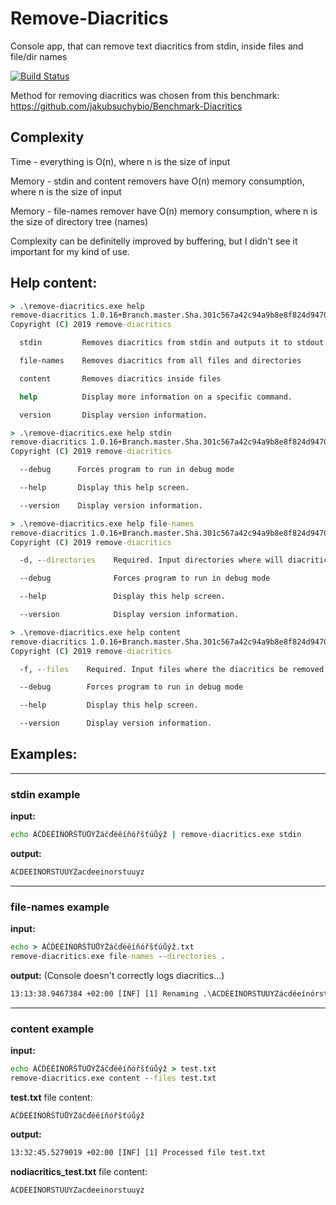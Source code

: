 # Remove-Diacritics
Console app, that can remove text diacritics from stdin, inside files and file/dir names

[![Build Status](https://jakubsuchybio.visualstudio.com/Github%20CI%20CD/_apis/build/status/Remove-Diacritics?branchName=master&jobName=Build)](https://jakubsuchybio.visualstudio.com/Github%20CI%20CD/_build/latest?definitionId=1&branchName=master)

Method for removing diacritics was chosen from this benchmark:
https://github.com/jakubsuchybio/Benchmark-Diacritics

## Complexity
Time - everything is O(n), where n is the size of input

Memory - stdin and content removers have O(n) memory consumption, where n is the size of input

Memory - file-names remover have O(n) memory consumption, where n is the size of directory tree (names)

Complexity can be definitelly improved by buffering, but I didn't see it important for my kind of use.

## **Help content:**
```cmd
> .\remove-diacritics.exe help
remove-diacritics 1.0.16+Branch.master.Sha.301c567a42c94a9b8e8f824d9470b07975623407
Copyright (C) 2019 remove-diacritics

  stdin         Removes diacritics from stdin and outputs it to stdout

  file-names    Removes diacritics from all files and directories

  content       Removes diacritics inside files

  help          Display more information on a specific command.

  version       Display version information.
```
```cmd
> .\remove-diacritics.exe help stdin
remove-diacritics 1.0.16+Branch.master.Sha.301c567a42c94a9b8e8f824d9470b07975623407
Copyright (C) 2019 remove-diacritics

  --debug      Forces program to run in debug mode

  --help       Display this help screen.

  --version    Display version information.
```
```cmd
> .\remove-diacritics.exe help file-names
remove-diacritics 1.0.16+Branch.master.Sha.301c567a42c94a9b8e8f824d9470b07975623407
Copyright (C) 2019 remove-diacritics

  -d, --directories    Required. Input directories where will diacritics be recursively removed in file/dir names

  --debug              Forces program to run in debug mode

  --help               Display this help screen.

  --version            Display version information.
```
```cmd
> .\remove-diacritics.exe help content
remove-diacritics 1.0.16+Branch.master.Sha.301c567a42c94a9b8e8f824d9470b07975623407
Copyright (C) 2019 remove-diacritics

  -f, --files    Required. Input files where the diacritics be removed inside the file's content

  --debug        Forces program to run in debug mode

  --help         Display this help screen.

  --version      Display version information.
```
## **Examples:**
----
### **stdin** example
**input:**
```cmd
echo ÁČĎÉĚÍŇÓŘŠŤÚŮÝŽáčďéěíňóřšťúůýž | remove-diacritics.exe stdin
```
**output:**
```cmd
ACDEEINORSTUUYZacdeeinorstuuyz
```
----
### **file-names** example
**input:**
```cmd
echo > ÁČĎÉĚÍŇÓŘŠŤÚŮÝŽáčďéěíňóřšťúůýž.txt
remove-diacritics.exe file-names --directories .
```
**output:** (Console doesn't correctly logs diacritics...)
```cmd
13:13:38.9467384 +02:00 [INF] [1] Renaming .\ACDÉEINORSTUUYZácdéeínórstúuyz.txt -> .\ACDEEINORSTUUYZacdeeinorstuuyz.txt
```
----
### **content** example
**input:**
```cmd
echo ÁČĎÉĚÍŇÓŘŠŤÚŮÝŽáčďéěíňóřšťúůýž > test.txt
remove-diacritics.exe content --files test.txt
```
**test.txt** file content:
```
ÁČĎÉĚÍŇÓŘŠŤÚŮÝŽáčďéěíňóřšťúůýž
```
**output:**
```cmd
13:32:45.5279019 +02:00 [INF] [1] Processed file test.txt
```
**nodiacritics_test.txt** file content:
```
ACDEEINORSTUUYZacdeeinorstuuyz
```
